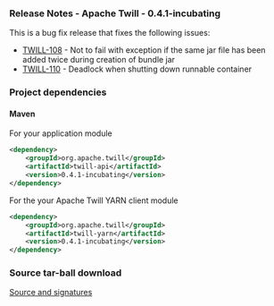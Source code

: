 <!--
 Licensed to the Apache Software Foundation (ASF) under one
 or more contributor license agreements.  See the NOTICE file
 distributed with this work for additional information
 regarding copyright ownership.  The ASF licenses this file
 to you under the Apache License, Version 2.0 (the
 "License"); you may not use this file except in compliance
 with the License.  You may obtain a copy of the License at

     http://www.apache.org/licenses/LICENSE-2.0

 Unless required by applicable law or agreed to in writing, software
 distributed under the License is distributed on an "AS IS" BASIS,
 WITHOUT WARRANTIES OR CONDITIONS OF ANY KIND, either express or implied.
 See the License for the specific language governing permissions and
 limitations under the License.
-->

<head>
  <title>Apache Twill Release 0.4.1-incubating</title>
</head>

### Release Notes - Apache Twill - 0.4.1-incubating

This is a bug fix release that fixes the following issues:

  * [TWILL-108](https://issues.apache.org/jira/browse/TWILL-108)  - Not to fail with exception if the same jar file has been added twice during creation of bundle jar
  * [TWILL-110](https://issues.apache.org/jira/browse/TWILL-110)  - Deadlock when shutting down runnable container

### Project dependencies

#### Maven
For your application module

```xml
<dependency>
    <groupId>org.apache.twill</groupId>
    <artifactId>twill-api</artifactId>
    <version>0.4.1-incubating</version>
</dependency>
```

For the your Apache Twill YARN client module

```xml
<dependency>
    <groupId>org.apache.twill</groupId>
    <artifactId>twill-yarn</artifactId>
    <version>0.4.1-incubating</version>
</dependency>
```

### Source tar-ball download
[Source and signatures](http://www.apache.org/dyn/closer.cgi/incubator/twill/0.4.1-incubating/src)
